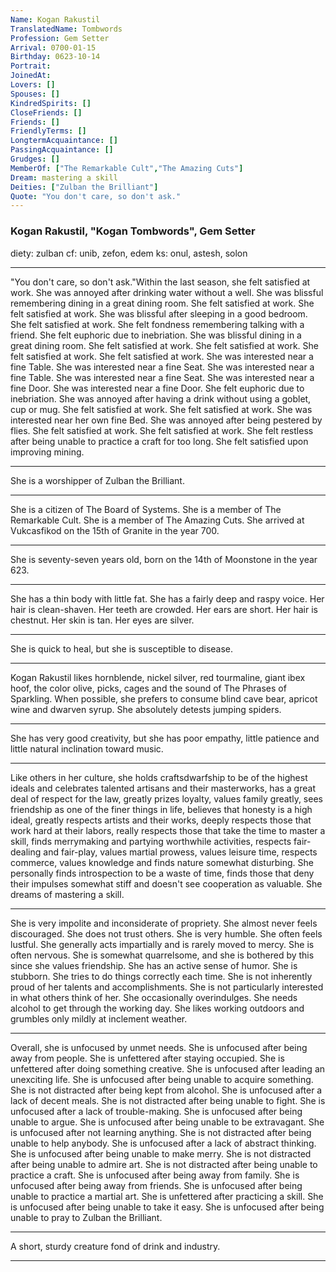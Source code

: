 ```yaml
---
Name: Kogan Rakustil
TranslatedName: Tombwords
Profession: Gem Setter    
Arrival: 0700-01-15
Birthday: 0623-10-14
Portrait:
JoinedAt: 
Lovers: []
Spouses: []
KindredSpirits: []
CloseFriends: []
Friends: []
FriendlyTerms: []
LongtermAcquaintance: []
PassingAcquaintance: []
Grudges: []
MemberOf: ["The Remarkable Cult","The Amazing Cuts"]
Dream: mastering a skill
Deities: ["Zulban the Brilliant"]
Quote: "You don't care, so don't ask."
---
```


### Kogan Rakustil, "Kogan Tombwords", Gem Setter 

diety: zulban
cf: unib, zefon, edem
ks: onul, astesh, solon
 
***

"You don't care, so don't ask."Within the last season, she felt satisfied at work. She was annoyed after drinking water without a well. She was blissful remembering dining in a great dining room. She felt satisfied at work. She felt satisfied at work. She was blissful after sleeping in a good bedroom. She felt satisfied at work. She felt fondness remembering talking with a friend. She felt euphoric due to inebriation. She was blissful dining in a great dining room. She felt satisfied at work. She felt satisfied at work. She felt satisfied at work. She felt satisfied at work. She was interested near a fine Table. She was interested near a fine Seat. She was interested near a fine Table. She was interested near a fine Seat. She was interested near a fine Door. She was interested near a fine Door. She felt euphoric due to inebriation. She was annoyed after having a drink without using a goblet, cup or mug. She felt satisfied at work. She felt satisfied at work. She was interested near her own fine Bed. She was annoyed after being pestered by flies. She felt satisfied at work. She felt satisfied at work. She felt restless after being unable to practice a craft for too long. She felt satisfied upon improving mining. 
***

She is a worshipper of Zulban the Brilliant. 
***

She is a citizen of The Board of Systems. She is a member of The Remarkable Cult. She is a member of The Amazing Cuts. She arrived at Vukcasfikod on the 15th of Granite in the year 700. 
***

She is seventy-seven years old, born on the 14th of Moonstone in the year 623. 
***

She has a thin body with little fat. She has a fairly deep and raspy voice. Her hair is clean-shaven. Her teeth are crowded. Her ears are short. Her hair is chestnut. Her skin is tan. Her eyes are silver. 
***

She is quick to heal, but she is susceptible to disease. 
***

Kogan Rakustil likes hornblende, nickel silver, red tourmaline, giant ibex hoof, the color olive, picks, cages and the sound of The Phrases of Sparkling. When possible, she prefers to consume blind cave bear, apricot wine and dwarven syrup. She absolutely detests jumping spiders. 
***

She has very good creativity, but she has poor empathy, little patience and little natural inclination toward music. 
***

Like others in her culture, she holds craftsdwarfship to be of the highest ideals and celebrates talented artisans and their masterworks, has a great deal of respect for the law, greatly prizes loyalty, values family greatly, sees friendship as one of the finer things in life, believes that honesty is a high ideal, greatly respects artists and their works, deeply respects those that work hard at their labors, really respects those that take the time to master a skill, finds merrymaking and partying worthwhile activities, respects fair-dealing and fair-play, values martial prowess, values leisure time, respects commerce, values knowledge and finds nature somewhat disturbing. She personally finds introspection to be a waste of time, finds those that deny their impulses somewhat stiff and doesn't see cooperation as valuable. She dreams of mastering a skill. 
***

She is very impolite and inconsiderate of propriety. She almost never feels discouraged. She does not trust others. She is very humble. She often feels lustful. She generally acts impartially and is rarely moved to mercy. She is often nervous. She is somewhat quarrelsome, and she is bothered by this since she values friendship. She has an active sense of humor. She is stubborn. She tries to do things correctly each time. She is not inherently proud of her talents and accomplishments. She is not particularly interested in what others think of her. She occasionally overindulges. She needs alcohol to get through the working day. She likes working outdoors and grumbles only mildly at inclement weather. 
***

Overall, she is unfocused by unmet needs. She is unfocused after being away from people. She is unfettered after staying occupied. She is unfettered after doing something creative. She is unfocused after leading an unexciting life. She is unfocused after being unable to acquire something. She is not distracted after being kept from alcohol. She is unfocused after a lack of decent meals. She is not distracted after being unable to fight. She is unfocused after a lack of trouble-making. She is unfocused after being unable to argue. She is unfocused after being unable to be extravagant. She is unfocused after not learning anything. She is not distracted after being unable to help anybody. She is unfocused after a lack of abstract thinking. She is unfocused after being unable to make merry. She is not distracted after being unable to admire art. She is not distracted after being unable to practice a craft. She is unfocused after being away from family. She is unfocused after being away from friends. She is unfocused after being unable to practice a martial art. She is unfettered after practicing a skill. She is unfocused after being unable to take it easy. She is unfocused after being unable to pray to Zulban the Brilliant. 
***

A short, sturdy creature fond of drink and industry. 
***
